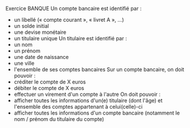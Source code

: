 

Exercice BANQUE
Un compte bancaire est identifié par :
- un libellé (« compte courant », « livret A », ...)
- un solde initial
- une devise monétaire
- un titulaire unique
Un titulaire est identifié par :
- un nom
- un prénom
- une date de naissance
- une ville
- l'ensemble de ses comptes bancaires
Sur un compte bancaire, on doit pouvoir :
- créditer le compte de X euros
- débiter le compte de X euros
- effectuer un virement d'un compte à l'autre
On doit pouvoir :
- afficher toutes les informations d'un(e) titulaire (dont l'âge) et l'ensemble des comptes appartenant à celui(celle)-ci
- afficher toutes les informations d'un compte bancaire (notamment le nom / prénom du titulaire du compte)
